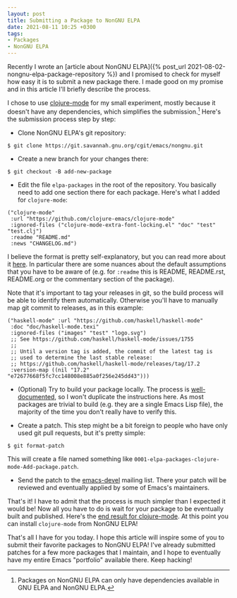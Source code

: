 ```yaml
---
layout: post
title: Submitting a Package to NonGNU ELPA
date: 2021-08-11 10:25 +0300
tags:
- Packages
- NonGNU ELPA
---
```


Recently I wrote an [article about NonGNU ELPA]({% post_url 2021-08-02-nongnu-elpa-package-repository %}) and I promised to check for
myself how easy it is to submit a new package there. I made good on my promise and in this article I'll briefly describe the process.

I chose to use [clojure-mode](https://github.com/clojure-emacs/clojure-mode) for my small experiment, mostly because it doesn't have any dependencies, which simplifies the submission.[^1] Here's the submission process step by step:

* Clone NonGNU ELPA's git repository:

``` shellsession
$ git clone https://git.savannah.gnu.org/cgit/emacs/nongnu.git
```

* Create a new branch for your changes there:

``` shellsession
$ git checkout -B add-new-package
```

* Edit the file `elpa-packages` in the root of the repository. You basically need to add one section there for each package. Here's what I added for `clojure-mode`:

``` emacs-lisp
("clojure-mode"
 :url "https://github.com/clojure-emacs/clojure-mode"
 :ignored-files ("clojure-mode-extra-font-locking.el" "doc" "test" "test.clj")
 :readme "README.md"
 :news "CHANGELOG.md")
```

I believe the format is pretty self-explanatory, but you can read more about it [here](https://git.savannah.gnu.org/cgit/emacs/elpa.git/tree/README?h=elpa-admin).
In particular there are some nuances about the default assumptions that you have to be aware of (e.g. for `:readme` this is README, README.rst, README.org or the commentary section of the package).

Note that it's important to tag your releases in git, so the build process will be able to identify them automatically. Otherwise you'll have to manually map git commit
to releases, as in this example:

``` emacs-lisp
("haskell-mode"	:url "https://github.com/haskell/haskell-mode"
 :doc "doc/haskell-mode.texi"
 :ignored-files ("images" "test" "logo.svg")
 ;; See https://github.com/haskell/haskell-mode/issues/1755
 ;;
 ;; Until a version tag is added, the commit of the latest tag is
 ;; used to determine the last stable release:
 ;; https://github.com/haskell/haskell-mode/releases/tag/17.2
 :version-map ((nil "17.2" "e72677668f5fc7cc148008e885a0f256e245dd43")))
```

* (Optional) Try to build your package locally. The process is [well-documented](https://git.savannah.gnu.org/cgit/emacs/nongnu.git/tree/README.org), so I won't
duplicate the instructions here. As most packages are trivial to build (e.g. they are a single Emacs Lisp file), the majority of the time you don't really have to verify this.

* Create a patch. This step might be a bit foreign to people who have only used git pull requests, but it's pretty simple:

``` shellsession
$ git format-patch
```

This will create a file named something like `0001-elpa-packages-clojure-mode-Add-package.patch`.

* Send the patch to the [emacs-devel](https://lists.gnu.org/mailman/listinfo/emacs-devel) mailing list. There your patch will be reviewed
and eventually applied by some of Emacs's maintainers.

That's it! I have to admit that the process is much simpler than I expected it
would be! Now all you have to do is wait for your package to be eventually
built and published. Here's the [end
result for clojure-mode](https://elpa.nongnu.org/nongnu/clojure-mode.html).  At this point you
can install `clojure-mode` from NonGNU ELPA!

That's all I have for you today. I hope this article will inspire some of you to submit their favorite packages to NonGNU ELPA! I've already submitted
patches for a few more packages that I maintain, and I hope to eventually have my entire Emacs "portfolio" available there. Keep hacking!

[^1]: Packages on NonGNU ELPA can only have dependencies available in GNU ELPA and NonGNU ELPA.
